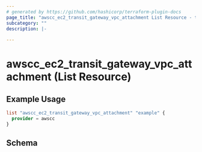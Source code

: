 ```yaml
---
# generated by https://github.com/hashicorp/terraform-plugin-docs
page_title: "awscc_ec2_transit_gateway_vpc_attachment List Resource - terraform-provider-awscc"
subcategory: ""
description: |-
  
---
```


# awscc_ec2_transit_gateway_vpc_attachment (List Resource)



## Example Usage

```terraform
list "awscc_ec2_transit_gateway_vpc_attachment" "example" {
  provider = awscc
}
```

<!-- schema generated by tfplugindocs -->
## Schema
